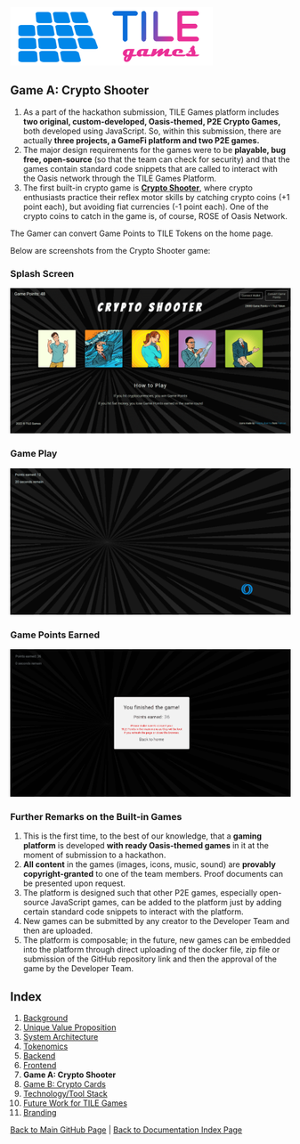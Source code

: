 ![TILE Games Logo](./img/logo.png)

## Game A: Crypto Shooter

1. As a part of the hackathon submission, TILE Games platform includes **two original, custom-developed, Oasis-themed, P2E Crypto Games,** both developed using JavaScript. So, within this submission, there are actually **three projects, a GameFi platform and two P2E games.**
2. The major design requirements for the games were to be **playable, bug free, open-source** (so that the team can check for security) and that the games contain standard code snippets that are called to interact with the Oasis network through the TILE Games Platform.
3. The first built-in crypto game is [**Crypto Shooter**](https://github.com/tunahandanis/demo-aim-game), where crypto enthusiasts practice their reflex motor skills by catching crypto coins (+1 point each), but avoiding fiat currencies (-1 point each). One of the crypto coins to catch in the game is, of course, ROSE of Oasis Network.

The Gamer can convert Game Points to TILE Tokens on the home page.

Below are screenshots from the Crypto Shooter game:

### Splash Screen
![GameA_Screen01](./img/GameA_Screen01.png)

### Game Play
![GameA_Screen03](./img/GameA_Screen03.png)

### Game Points Earned
![GameA_Screen04](./img/GameA_Screen04.png)

### Further Remarks on the Built-in Games

1. This is the first time, to the best of our knowledge, that a **gaming platform** is developed **with ready Oasis-themed games** in it at the moment of submission to a hackathon.
2. **All content** in the games (images, icons, music, sound) are **provably copyright-granted** to one of the team members. Proof documents can be presented upon request.
3. The platform is designed such that other P2E games, especially open-source JavaScript games, can be added to the platform just by adding certain standard code snippets to interact with the platform.
4. New games can be submitted by any creator to the Developer Team and then are uploaded.
5. The platform is composable; in the future, new games can be embedded into the platform through direct uploading of the docker file, zip file or submission of the GitHub repository link and then the approval of the game by the Developer Team.

## Index

1. [Background](Background.md)
2. [Unique Value Proposition](UniqueValueProposition.md)
3. [System Architecture](SystemArchitecture.md)
4. [Tokenomics](Tokenomics.md)
5. [Backend](Backend.md)
6. [Frontend](Frontend.md)
7. **Game A: Crypto Shooter**
8. [Game B: Crypto Cards](GameB.md)
9. [Technology/Tool Stack](TechnologyStack.md)
10. [Future Work for TILE Games](FuturePlans.md)
11. [Branding](Branding.md)

<hline></hline>

[Back to Main GitHub Page](../README.md) | [Back to Documentation Index Page](Documentation.md)

